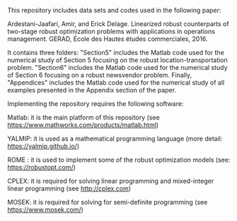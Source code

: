 This repository includes data sets and codes used in the following paper:

Ardestani-Jaafari, Amir, and Erick Delage. Linearized robust counterparts of two-stage robust optimization problems with applications in operations management. GERAD, École des Hautes études commerciales, 2016.

It contains three folders: "Section5" includes the Matlab code used for the numerical study of Section 5 focusing on the robust location-transportation problem. "Section6" includes the Matlab code used for the numerical study of Section 6 focusing on a robust newsvendor problem. Finally, "Appendices" includes the  Matlab code used for the numerical study of all examples presented in the Appendix section of the paper.

Implementing the repository requires the following software:

Matlab: it is the main platform of this repository (see https://www.mathworks.com/products/matlab.html)

YALMIP: it is used as a mathematical programming language (more detail: https://yalmip.github.io/)

ROME : it is used to implement some of the robust optimization models (see: https://robustopt.com/)

CPLEX: it is required for solving linear programming and mixed-integer linear programming (see http://cplex.com)

MOSEK: it is required for solving for semi-definite programming (see https://www.mosek.com/)
